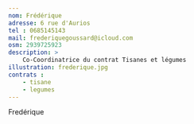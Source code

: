 ```yaml
---
nom: Frédérique
adresse: 6 rue d'Aurios
tel : 0685145143
mail: frederiquegoussard@icloud.com
osm: 2939725923
description: >
    Co-Coordinatrice du contrat Tisanes et légumes
illustration: frederique.jpg
contrats : 
    - tisane
    - legumes
---
```


Fredérique
